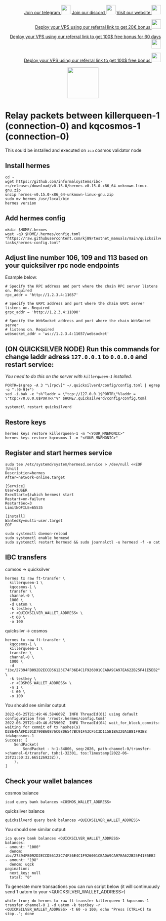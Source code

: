 <p style="font-size:14px" align="right">
<a href="https://t.me/kjnotes" target="_blank">Join our telegram <img src="https://user-images.githubusercontent.com/50621007/183283867-56b4d69f-bc6e-4939-b00a-72aa019d1aea.png" width="30"/></a>
<a href="https://discord.gg/JqQNcwff2e" target="_blank">Join our discord <img src="https://user-images.githubusercontent.com/50621007/176236430-53b0f4de-41ff-41f7-92a1-4233890a90c8.png" width="30"/></a>
<a href="https://kjnodes.com/" target="_blank">Visit our website <img src="https://user-images.githubusercontent.com/50621007/168689709-7e537ca6-b6b8-4adc-9bd0-186ea4ea4aed.png" width="30"/></a>
</p>

<p style="font-size:14px" align="right">
<a href="https://hetzner.cloud/?ref=y8pQKS2nNy7i" target="_blank">Deploy your VPS using our referral link to get 20€ bonus <img src="https://user-images.githubusercontent.com/50621007/174612278-11716b2a-d662-487e-8085-3686278dd869.png" width="30"/></a>
</p>
<p style="font-size:14px" align="right">
<a href="https://m.do.co/c/17b61545ca3a" target="_blank">Deploy your VPS using our referral link to get 100$ free bonus for 60 days <img src="https://user-images.githubusercontent.com/50621007/183284313-adf81164-6db4-4284-9ea0-bcb841936350.png" width="30"/></a>
</p>
<p style="font-size:14px" align="right">
<a href="https://www.vultr.com/?ref=7418642" target="_blank">Deploy your VPS using our referral link to get 100$ free bonus <img src="https://user-images.githubusercontent.com/50621007/183284971-86057dc2-2009-4d40-a1d4-f0901637033a.png" width="30"/></a>
</p>

<p align="center">
  <img height="100" height="auto" src="https://user-images.githubusercontent.com/50621007/166148846-93575afe-e3ce-4ca5-a3f7-a21e8a8609cb.png">
</p>

# Relay packets between killerqueen-1 (connection-0) and kqcosmos-1 (connection-0)
This sould be installed and executed on `ica` cosmos validator node

## Install hermes
```
cd ~
wget https://github.com/informalsystems/ibc-rs/releases/download/v0.15.0/hermes-v0.15.0-x86_64-unknown-linux-gnu.zip
unzip hermes-v0.15.0-x86_64-unknown-linux-gnu.zip
sudo mv hermes /usr/local/bin
hermes version
```

## Add hermes config
```
mkdir $HOME/.hermes
wget -qO $HOME/.hermes/config.toml "https://raw.githubusercontent.com/kj89/testnet_manuals/main/quicksilver/killerqueen-tasks/hermes-config.toml"
```

## Adjust line number 106, 109 and 113 based on your quicksilver rpc node endpoints
Example below:
```
# Specify the RPC address and port where the chain RPC server listens on. Required
rpc_addr = 'http://1.2.3.4:11657'

# Specify the GRPC address and port where the chain GRPC server listens on. Required
grpc_addr = 'http://1.2.3.4:11090'

# Specify the WebSocket address and port where the chain WebSocket server
# listens on. Required
websocket_addr = 'ws://1.2.3.4:11657/websocket'
```

## (ON QUICKSILVER NODE) Run this commands for change laddr adress `127.0.0.1` to `0.0.0.0` and restart service:
*You need to do this on the server with `killerqueen-1` installed.*
```
PORTR=$(grep -A 3 "\[rpc\]" ~/.quicksilverd/config/config.toml | egrep -o ":[0-9]+")
sed -i.bak -e "s%^laddr = \"tcp://127.0.0.1$PORTR\"%laddr = \"tcp://0.0.0.0$PORTR\"%" $HOME/.quicksilverd/config/config.toml

systemctl restart quicksilverd
```

## Restore keys
```
hermes keys restore killerqueen-1 -m "<YOUR_MNEMONIC>"
hermes keys restore kqcosmos-1 -m "<YOUR_MNEMONIC>"
```

## Register and start hermes service
```
sudo tee /etc/systemd/system/hermesd.service > /dev/null <<EOF
[Unit]
Description=hermes
After=network-online.target

[Service]
User=$USER
ExecStart=$(which hermes) start
Restart=on-failure
RestartSec=3
LimitNOFILE=65535

[Install]
WantedBy=multi-user.target
EOF

sudo systemctl daemon-reload
sudo systemctl enable hermesd
sudo systemctl restart hermesd && sudo journalctl -u hermesd -f -o cat
```

## IBC transfers
comsos -> quicksilver
```
hermes tx raw ft-transfer \
  killerqueen-1 \
  kqcosmos-1 \
  transfer \
  channel-0 \
  1000 \
  -d uatom \
  -k testkey \
  -r <QUICKSILVER_WALLET_ADDRESS> \
  -t 60 \
  -o 100
```

quicksilvr -> cosmos
```
hermes tx raw ft-transfer \
  kqcosmos-1 \
  killerqueen-1 \
  transfer \
  channel-0 \
  1000 \
  -d "ibc/27394FB092D2ECCD56123C74F36E4C1F926001CEADA9CA97EA622B25F41E5EB2" \
  -k testkey \
  -r <COSMOS_WALLET_ADDRESS> \
  -n 1 \
  -t 60 \
  -o 100
```

You should see similar output:
```
2022-06-25T21:49:46.584669Z  INFO ThreadId(01) using default configuration from '/root/.hermes/config.toml'
2022-06-25T21:49:46.675960Z  INFO ThreadId(04) wait_for_block_commits: waiting for commit of tx hashes(s) D2BE48A8FD301D790B60876C0806547BC91FA3CF5C3D115B1BA320A1B81F93BB id=kqcosmos-1
Success: [
    SendPacket(
        SendPacket - h:1-34806, seq:2026, path:channel-0/transfer->channel-0/transfer, toh:1-32301, tos:Timestamp(2022-06-25T21:50:32.665126923Z)),
    ),
]
```

## Check your wallet balances
cosmos balance
```
icad query bank balances <COSMOS_WALLET_ADDRESS>
```

quicksilver balance
```
quicksilverd query bank balances <QUICKSILVER_WALLET_ADDRESS>
```

You should see similar output:
```
ica query bank balances <QUICKSILVER_WALLET_ADDRESS>
balances:
- amount: "1000"
  denom: ibc/27394FB092D2ECCD56123C74F36E4C1F926001CEADA9CA97EA622B25F41E5EB2
- amount: "198"
  denom: uqck
pagination:
  next_key: null
  total: "0"
```

To generate more transactions you can run script below (it will continuously send 1 uatom to your <QUICKSILVER_WALLET_ADDRESS>)
```
while true; do hermes tx raw ft-transfer killerqueen-1 kqcosmos-1 transfer channel-0 1 -d uatom -k testkey -r <QUICKSILVER_WALLET_ADDRESS> -t 60 -o 100; echo "Press [CTRL+C] to stop.."; done
```
